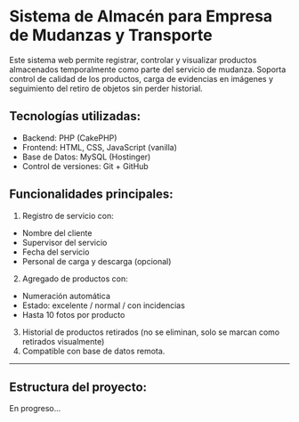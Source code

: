 # Sistema de Almacén para Empresa de Mudanzas y Transporte

Este sistema web permite registrar, controlar y visualizar productos almacenados temporalmente como parte del servicio de mudanza. Soporta control de calidad de los productos, carga de evidencias en imágenes y seguimiento del retiro de objetos sin perder historial.

## Tecnologías utilizadas:

- Backend: PHP (CakePHP)
- Frontend: HTML, CSS, JavaScript (vanilla)
- Base de Datos: MySQL (Hostinger)
- Control de versiones: Git + GitHub

## Funcionalidades principales:

1. Registro de servicio con:
  - Nombre del cliente
  - Supervisor del servicio
  - Fecha del servicio
  - Personal de carga y descarga (opcional)
    
2. Agregado de productos con:
  - Numeración automática
  - Estado: excelente / normal / con incidencias
  - Hasta 10 fotos por producto

3. Historial de productos retirados (no se eliminan, solo se marcan como retirados visualmente)
4. Compatible con base de datos remota.

---

## Estructura del proyecto:

En progreso...
